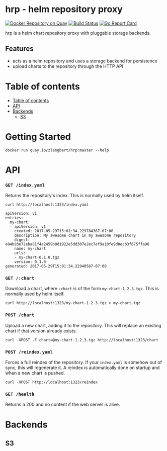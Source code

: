 hrp - helm repository proxy
=====

[![Docker Repository on Quay](https://quay.io/repository/zlangbert/hrp/status "Docker Repository on Quay")](https://quay.io/repository/zlangbert/hrp)
[![Build Status](https://travis-ci.org/zlangbert/hrp.svg?branch=master)](https://travis-ci.org/zlangbert/hrp)
[![Go Report Card](https://goreportcard.com/badge/github.com/zlangbert/hrp)](https://goreportcard.com/report/github.com/zlangbert/hrp)

hrp is a helm chart repository proxy with pluggable storage backends.

## Features

* acts as a helm repository and uses a storage backend for persistence
* upload charts to the repository through the HTTP API

Table of contents
=================

  * [Table of contents](#table-of-contents)
  * [API](#api)
  * [Backends](#backends)
    * [S3](#s3)

Getting Started
=====

```
docker run quay.io/zlangbert/hrp:master --help
```

API
=====

### `GET /index.yaml`

Returns the repository's index. This is normally used by helm itself.

```
curl http://localhost:1323/index.yaml

apiVersion: v1
entries:
  my-chart:
  - apiVersion: v1
    created: 2017-05-29T15:01:34.229784367-07:00
    description: My awesome chart in my awesome repository
    digest: e04b93e72eba81f4a2459b0d1922e5dd307e2ec7ef9a10fe9d0ecb3f675ffa96
    name: my-chart
    urls:
    - my-chart-0.1.0.tgz
    version: 0.1.0
generated: 2017-05-29T15:01:34.22940587-07:00
```

### `GET /:chart`

Download a chart, where `:chart` is of the form `my-chart-1.2.3.tgz`. This is normally used by helm itself.
 
```
curl http://localhost:1323/my-chart-1.2.3.tgz > my-chart.tgz
```

### `POST /chart`

Upload a new chart, adding it to the repository. This will replace an existing chart if that version
already exists.
 
```
curl -XPOST -F chart=@my-chart-1.2.3.tgz http://localhost:1323/chart
```


### `POST /reindex.yaml`

Forces a full reindex of the repository. If your `index.yaml` is somehow out of sync, this will regenerate it.
A reindex is automatically done on startup and when a new chart is pushed.

```
curl -XPOST http://localhost:1323/reindex
```

### `GET /health`

Returns a 200 and no content if the web server is alive.

Backends
=====

## S3

